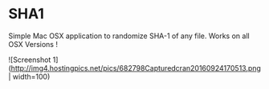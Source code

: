 # SHA1
Simple Mac OSX application to randomize SHA-1 of any file. Works on all OSX Versions !

![Screenshot 1](http://img4.hostingpics.net/pics/682798Capturedcran20160924170513.png | width=100)
